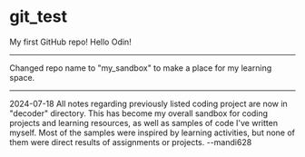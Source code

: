 # git_test
My first GitHub repo!
Hello Odin!

----------

Changed repo name to "my_sandbox" to make a place for my learning space.

----------

2024-07-18 All notes regarding previously listed coding project are now in "decoder" directory.
This has become my overall sandbox for coding projects and learning resources, as well as
samples of code I've written myself. Most of the samples were inspired by learning activities,
but none of them were direct results of assignments or projects.
--mandi628
